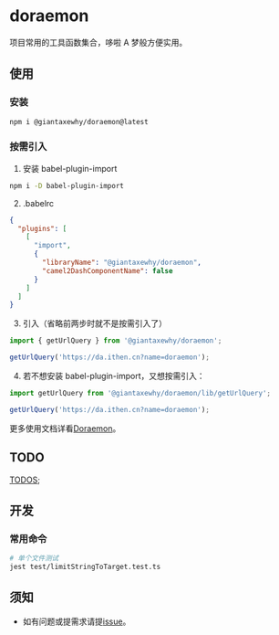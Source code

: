 # doraemon

项目常用的工具函数集合，哆啦 A 梦般方便实用。

## 使用

### 安装

```bash
npm i @giantaxewhy/doraemon@latest
```

### 按需引入

1. 安装 babel-plugin-import

```bash
npm i -D babel-plugin-import
```

2. .babelrc

```json
{
  "plugins": [
    [
      "import",
      {
        "libraryName": "@giantaxewhy/doraemon",
        "camel2DashComponentName": false
      }
    ]
  ]
}
```

3. 引入（省略前两步时就不是按需引入了）

```typescript
import { getUrlQuery } from '@giantaxewhy/doraemon';

getUrlQuery('https://da.ithen.cn?name=doraemon');
```

4. 若不想安装 babel-plugin-import，又想按需引入：

```typescript
import getUrlQuery from '@giantaxewhy/doraemon/lib/getUrlQuery';

getUrlQuery('https://da.ithen.cn?name=doraemon');
```

更多使用文档详看[Doraemon](https://da.ithen.cn)。

## TODO

[TODOS](https://github.com/GiantAxeWhy/doraemon/projects/3);

## 开发

### 常用命令

```bash
# 单个文件测试
jest test/limitStringToTarget.test.ts
```

## 须知

- 如有问题或提需求请提[issue](https://github.com/GiantAxeWhy/doraemon/issues)。
